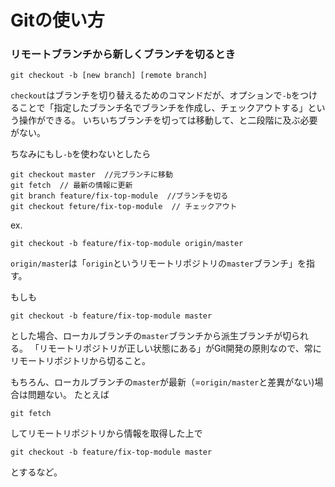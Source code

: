 # Gitの使い方

### リモートブランチから新しくブランチを切るとき
```
git checkout -b [new branch] [remote branch]
```

`checkout`はブランチを切り替えるためのコマンドだが、オプションで`-b`をつけることで「指定したブランチ名でブランチを作成し、チェックアウトする」という操作ができる。
いちいちブランチを切っては移動して、と二段階に及ぶ必要がない。

ちなみにもし`-b`を使わないとしたら
```
git checkout master  //元ブランチに移動
git fetch  // 最新の情報に更新
git branch feature/fix-top-module  //ブランチを切る
git checkout feture/fix-top-module  // チェックアウト
```

ex.
```
git checkout -b feature/fix-top-module origin/master
```

`origin/master`は「`origin`というリモートリポジトリの`master`ブランチ」を指す。

もしも
```
git checkout -b feature/fix-top-module master
```
とした場合、ローカルブランチの`master`ブランチから派生ブランチが切られる。
「リモートリポジトリが正しい状態にある」がGit開発の原則なので、常にリモートリポジトリから切ること。

もちろん、ローカルブランチの`master`が最新（=`origin/master`と差異がない)場合は問題ない。
たとえば

```
git fetch 
```
してリモートリポジトリから情報を取得した上で

```
git checkout -b feature/fix-top-module master
```

とするなど。

